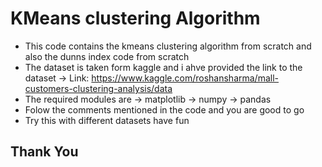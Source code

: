 # KMeans clustering Algorithm

* This code contains the kmeans clustering algorithm from scratch and also the dunns index code from scratch
* The dataset is taken form kaggle and i ahve provided the link to the dataset
  -> Link:  https://www.kaggle.com/roshansharma/mall-customers-clustering-analysis/data
* The required modules are
  -> matplotlib
  -> numpy
  -> pandas
* Folow the comments mentioned in the code and you are good to go
* Try this with different datasets have fun

## Thank You
